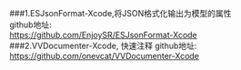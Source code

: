###1.ESJsonFormat-Xcode,将JSON格式化输出为模型的属性  
github地址:  
https://github.com/EnjoySR/ESJsonFormat-Xcode  
###2.VVDocumenter-Xcode, 快速注释
github地址:  
https://github.com/onevcat/VVDocumenter-Xcode  

